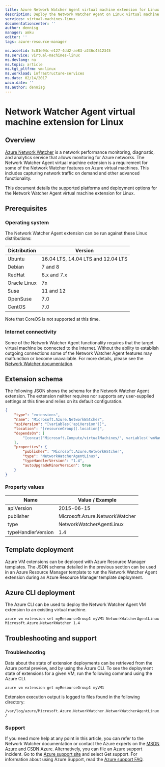 ```yaml
---
title: Azure Network Watcher Agent virtual machine extension for Linux | Azure
description: Deploy the Network Watcher Agent on Linux virtual machine using a virtual machine extension.
services: virtual-machines-linux
documentationcenter: ''
author: dennisg
manager: amku
editor: ''
tags: azure-resource-manager

ms.assetid: 5c81e94c-e127-4dd2-ae83-a236c4512345
ms.service: virtual-machines-linux
ms.devlang: na
ms.topic: article
ms.tgt_pltfrm: vm-linux
ms.workload: infrastructure-services
ms.date: 02/14/2017
wacn.date: ''
ms.author: dennisg
---
```


# Network Watcher Agent virtual machine extension for Linux

## Overview

[Azure Network Watcher](https://review.docs.microsoft.com/azure/network-watcher/) is a network performance monitoring, diagnostic, and analytics service that allows monitoring for Azure networks. The Network Watcher Agent virtual machine extension is a requirement for some of the Network Watcher features on Azure virtual machines. This includes capturing network traffic on demand and other advanced functionality.

This document details the supported platforms and deployment options for the Network Watcher Agent virtual machine extension for Linux.

## Prerequisites

### Operating system

The Network Watcher Agent extension can be run against these Linux distributions:

| Distribution | Version |
|---|---|
| Ubuntu | 16.04 LTS, 14.04 LTS and 12.04 LTS |
| Debian | 7 and 8 |
| RedHat | 6.x and 7.x |
| Oracle Linux | 7x |
| Suse | 11 and 12 |
| OpenSuse | 7.0 |
| CentOS | 7.0 |

Note that CoreOS is not supported at this time.

### Internet connectivity

Some of the Network Watcher Agent functionality requires that the target virtual machine be connected to the Internet. Without the ability to establish outgoing connections some of the Network Watcher Agent features may malfunction or become unavailable. For more details, please see the [Network Watcher documentation](https://review.docs.microsoft.com/azure/network-watcher/).

## Extension schema

The following JSON shows the schema for the Network Watcher Agent extension. The extension neither requires nor supports any user-supplied settings at this time and relies on its default configuration.

```json
{
    "type": "extensions",
    "name": "Microsoft.Azure.NetworkWatcher",
    "apiVersion": "[variables('apiVersion')]",
    "location": "[resourceGroup().location]",
    "dependsOn": [
        "[concat('Microsoft.Compute/virtualMachines/', variables('vmName'))]"
    ],
    "properties": {
        "publisher": "Microsoft.Azure.NetworkWatcher",
        "type": "NetworkWatcherAgentLinux",
        "typeHandlerVersion": "1.4",
        "autoUpgradeMinorVersion": true
    }
}
```

### Property values

| Name | Value / Example |
| ---- | ---- |
| apiVersion | 2015-06-15 |
| publisher | Microsoft.Azure.NetworkWatcher |
| type | NetworkWatcherAgentLinux |
| typeHandlerVersion | 1.4 |

## Template deployment

Azure VM extensions can be deployed with Azure Resource Manager templates. The JSON schema detailed in the previous section can be used in an Azure Resource Manager template to run the Network Watcher Agent extension during an Azure Resource Manager template deployment.

## Azure CLI deployment

The Azure CLI can be used to deploy the Network Watcher Agent VM extension to an existing virtual machine.

```azurecli
azure vm extension set myResourceGroup1 myVM1 NetworkWatcherAgentLinux Microsoft.Azure.NetworkWatcher 1.4
```

## Troubleshooting and support

### Troubleshooting

Data about the state of extension deployments can be retrieved from the Azure portal preview, and by using the Azure CLI. To see the deployment state of extensions for a given VM, run the following command using the Azure CLI.

```azurecli
azure vm extension get myResourceGroup1 myVM1
```

Extension execution output is logged to files found in the following directory:

`
/var/log/azure/Microsoft.Azure.NetworkWatcher.NetworkWatcherAgentLinux/
`

### Support

If you need more help at any point in this article, you can refer to the Network Watcher documentation or contact the Azure experts on the [MSDN Azure and CSDN Azure](https://www.azure.cn/support/forums/). Alternatively, you can file an Azure support incident. Go to the [Azure support site](https://www.azure.cn/support/contact/) and select Get support. For information about using Azure Support, read the [Azure support FAQ](https://www.azure.cn/support/faq/).
